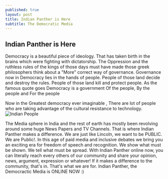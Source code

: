 ```yaml
---
published: true
layout: post
title: Indian Panther is Here
subtitle: The Democratic Media
---
```



## Indian Panther is Here


Democracy is a beautiful piece of ideology. That has taken birth in the brains which were fighting with dictatorship. The Oppression and the ruthless rules of the kings of those days must have made those greek philosophers think about a "More" correct way of governance. Governance now in Democracy lies in the hands of people. People of those land decide and destroy the rules. People of those land kill and protect people. As the famous quote goes Democracy is a government Of the people, By the people and For the people

Now in the Greatest democracy ever imaginable , There are lot of people who are taking advantage of the cultural resistance to technology. ![Indian People](https://www.liverpool.ac.uk/media/research/india-fellowship-brochure-image.jpg)

The Media sphere in India and the rest of earth has mostly been revolving around some huge News Papers and TV Channels. That is where Indian Panther makes a difference. We are just like Lincoln, we want to be PUBLIC. We are Public!. In this age of paid media and inclusive debates we bring you an exciting era for freedom of speech and recognition. We show what must be shown. We tell what must be spread. With Indian Panther online now, you can literally reach every others of our community and share your opinion, news, argument, expression or whatever! If it makes a difference to the community, that's in. That's what we are for. Indian Panther, the Democractic Media is ONLINE NOW :)
